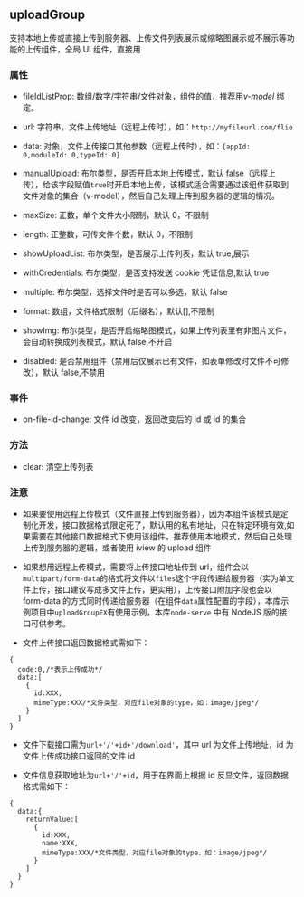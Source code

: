## uploadGroup

支持本地上传或直接上传到服务器、上传文件列表展示或缩略图展示或不展示等功能的上传组件，全局 UI 组件，直接用

### 属性

- fileIdListProp: 数组/数字/字符串/文件对象，组件的值，推荐用*v-model* 绑定。

- url: 字符串，文件上传地址（远程上传时），如：`http://myfileurl.com/flie`

- data: 对象，文件上传接口其他参数（远程上传时），如：`{appId: 0,moduleId: 0,typeId: 0}`

- manualUpload: 布尔类型，是否开启本地上传模式，默认 false（远程上传），给该字段赋值`true`时开启本地上传，该模式适合需要通过该组件获取到文件对象的集合（v-model），然后自己处理上传到服务器的逻辑的情况。

- maxSize: 正数，单个文件大小限制，默认 0，不限制

- length: 正整数，可传文件个数，默认 0，不限制

- showUploadList: 布尔类型，是否展示上传列表，默认 true,展示

- withCredentials: 布尔类型，是否支持发送 cookie 凭证信息,默认 true

- multiple: 布尔类型，选择文件时是否可以多选，默认 false

- format: 数组，文件格式限制（后缀名），默认[],不限制

- showImg: 布尔类型，是否开启缩略图模式，如果上传列表里有非图片文件，会自动转换成列表模式，默认 false,不开启

- disabled: 是否禁用组件（禁用后仅展示已有文件，如表单修改时文件不可修改），默认 false,不禁用

### 事件

- on-file-id-change: 文件 id 改变，返回改变后的 id 或 id 的集合

### 方法

- clear: 清空上传列表

### 注意

- 如果要使用远程上传模式（文件直接上传到服务器），因为本组件该模式是定制化开发，接口数据格式限定死了，默认用的私有地址，只在特定环境有效,如果需要在其他接口数据格式下使用该组件，推荐使用本地模式，然后自己处理上传到服务器的逻辑，或者使用 iview 的 upload 组件

- 如果想用远程上传模式，需要将上传接口地址传到 url，组件会以`multipart/form-data`的格式将文件以`files`这个字段传递给服务器（实为单文件上传，接口建议写成多文件上传，更实用），上传接口附加字段也会以 form-data 的方式同时传递给服务器（在组件`data`属性配置的字段），本库示例项目中`uploadGroupEX`有使用示例，本库`node-serve` 中有 NodeJS 版的接口可供参考。

- 文件上传接口返回数据格式需如下：

```
{
  code:0,/*表示上传成功*/
  data:[
    {
      id:XXX,
      mimeType:XXX/*文件类型，对应file对象的type，如：image/jpeg*/
    }
  ]
}
```

- 文件下载接口需为`url+'/'+id+'/download'`，其中 url 为文件上传地址，id 为文件上传成功接口返回的文件 id

- 文件信息获取地址为`url+'/'+id`，用于在界面上根据 id 反显文件，返回数据格式需如下：

```
{
  data:{
    returnValue:[
      {
        id:XXX,
        name:XXX,
        mimeType:XXX/*文件类型，对应file对象的type，如：image/jpeg*/
      }
    ]
  }
}
```
